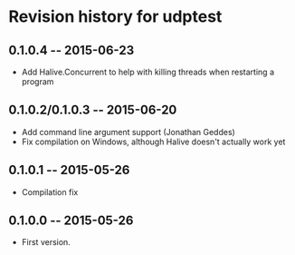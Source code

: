 # Revision history for udptest

## 0.1.0.4  -- 2015-06-23
* Add Halive.Concurrent to help with killing threads when restarting a program

## 0.1.0.2/0.1.0.3  -- 2015-06-20
* Add command line argument support (Jonathan Geddes)
* Fix compilation on Windows, although Halive doesn't actually work yet

## 0.1.0.1  -- 2015-05-26
* Compilation fix

## 0.1.0.0  -- 2015-05-26

* First version.
